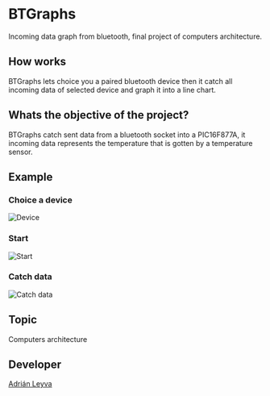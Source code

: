 # BTGraphs
Incoming data graph from bluetooth, final project of computers architecture.  

## How works
BTGraphs lets choice you a paired bluetooth device then
it catch all incoming data of selected device and graph it into
a line chart.

## Whats the objective of the project?  
BTGraphs catch sent data from a bluetooth socket into a PIC16F877A,
it incoming data represents the temperature that is gotten by a 
temperature sensor.  

## Example  
### Choice a device 
![Device](https://i.imgur.com/y2RtiQ5.jpg)  


### Start
![Start](https://i.imgur.com/x7WwTxP.jpg)  


### Catch data 
![Catch data](https://i.imgur.com/lbhS193.jpg)  




## Topic 
Computers architecture



## Developer  
 [Adrián Leyva](https://github.com/AdrianLeyva)